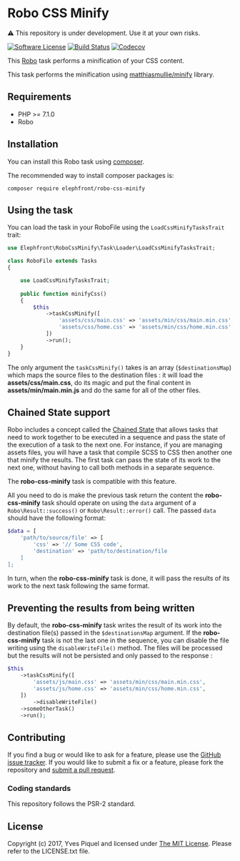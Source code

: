 # Robo CSS Minify

⚠ This repository is under development. Use it at your own risks.

[![Software License](https://img.shields.io/badge/license-MIT-brightgreen.svg?branch=master)](LICENSE.txt)
[![Build Status](https://travis-ci.org/elephfront/robo-css-minify.svg?branch=master)](https://travis-ci.org/elephfront/robo-css-minify)
[![Codecov](https://img.shields.io/codecov/c/github/elephfront/robo-css-minify.svg)](https://github.com/elephfront/robo-css-minify)

This [Robo](https://github.com/consolidation/robo) task performs a minification of your CSS content.

This task performs the minification using [matthiasmullie/minify](https://github.com/matthiasmullie/minify) library.

## Requirements

- PHP >= 7.1.0
- Robo

## Installation

You can install this Robo task using [composer](http://getcomposer.org).

The recommended way to install composer packages is:

```
composer require elephfront/robo-css-minify
```

## Using the task

You can load the task in your RoboFile using the `LoadCssMinifyTasksTrait` trait:

```php
use Elephfront\RoboCssMinify\Task\Loader\LoadCssMinifyTasksTrait;

class RoboFile extends Tasks
{

    use LoadCssMinifyTasksTrait;
    
    public function minifyCss()
    {
        $this
            ->taskCssMinify([
                'assets/css/main.css' => 'assets/min/css/main.min.css',
                'assets/css/home.css' => 'assets/min/css/home.min.css',
            ])
            ->run();
    }
}
```

The only argument the `taskCssMinify()` takes is an array (`$destinationsMap`) which maps the source files to the destination files : it will load the **assets/css/main.css**, do its magic and put the final content in **assets/min/main.min.js** and do the same for all of the other files.

## Chained State support

Robo includes a concept called the [Chained State](http://robo.li/collections/#chained-state) that allows tasks that need to work together to be executed in a sequence and pass the state of the execution of a task to the next one.
For instance, if you are managing assets files, you will have a task that compile SCSS to CSS then another one that minify the results. The first task can pass the state of its work to the next one, without having to call both methods in a separate sequence.

The **robo-css-minify** task is compatible with this feature.

All you need to do is make the previous task return the content the **robo-css-minify** task should operate on using the `data` argument of a `Robo\Result::success()` or `Robo\Result::error()` call. The passed `data` should have the following format:
 
```php
$data = [
    'path/to/source/file' => [
        'css' => '// Some CSS code',
        'destination' => 'path/to/destination/file
    ]
];
```

In turn, when the **robo-css-minify** task is done, it will pass the results of its work to the next task following the same format.

## Preventing the results from being written

By default, the **robo-css-minify** task writes the result of its work into the destination file(s) passed in the `$destinationsMap` argument. If the **robo-css-minify** task is not the last one in the sequence, you can disable the file writing using the `disableWriteFile()` method. The files will be processed but the results will not be persisted and only passed to the response :

```php
$this
    ->taskCssMinify([
        'assets/js/main.css' => 'assets/min/css/main.min.css',
        'assets/js/home.css' => 'assets/min/css/home.min.css',
    ])
        ->disableWriteFile()
    ->someOtherTask()
    ->run();
```

## Contributing

If you find a bug or would like to ask for a feature, please use the [GitHub issue tracker](https://github.com/Elephfront/robo-css-minify/issues).
If you would like to submit a fix or a feature, please fork the repository and [submit a pull request](https://github.com/Elephfront/robo-css-minify/pulls).

### Coding standards

This repository follows the PSR-2 standard. 

## License

Copyright (c) 2017, Yves Piquel and licensed under [The MIT License](http://opensource.org/licenses/mit-license.php).
Please refer to the LICENSE.txt file.

